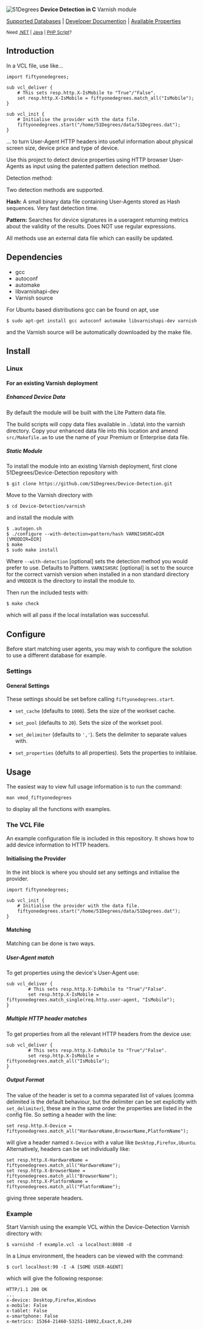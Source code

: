 ![51Degrees](https://51degrees.com/DesktopModules/FiftyOne/Distributor/Logo.ashx?utm_source=github&utm_medium=repository&utm_content=readme_main&utm_campaign=varnish-open-source "THE Fastest and Most Accurate Device Detection") **Device Detection in C** Varnish module

[Supported Databases](https://51degrees.com/compare-data-options?utm_source=github&utm_medium=repository&utm_content=compare-data-options&utm_campaign=varnish-open-source "Different device databases which can be used with 51Degrees device detection") | [Developer Documention](https://51degrees.com/support/documentation?utm_source=github&utm_medium=repository&utm_content=documentation&utm_campaign=varnish-open-source "Full getting started guide and advanced developer documentation") | [Available Properties](https://51degrees.com/resources/property-dictionary?utm_source=github&utm_medium=repository&utm_content=property_dictionary&utm_campaign=varnish-open-source "View all available properties and values")

<sup>Need [.NET](https://github.com/51Degrees/.NET-Device-Detection "THE Fastest and most Accurate device detection for .NET") | [Java](https://github.com/51Degrees/Java-Device-Detection "THE Fastest and most Accurate device detection for Java") | [PHP Script](https://github.com/51Degrees/51Degrees-PHP)?</sup>

## Introduction

In a VCL file, use like...
```varnish
import fiftyonedegrees;

sub vcl_deliver {
    # This sets resp.http.X-IsMobile to "True"/"False".
    set resp.http.X-IsMobile = fiftyonedegrees.match_all("IsMobile");
}

sub vcl_init {
    # Initialise the provider with the data file.
	fiftyonedegrees.start("/home/51Degrees/data/51Degrees.dat");
}
```
... to turn User-Agent HTTP headers into useful information about physical screen size, device price and type of device.

Use this project to detect device properties using HTTP browser User-Agents as input using the patented pattern detection method.

Detection method:

Two detection methods are supported.

**Hash:** A small binary data file containing User-Agents stored as Hash sequences. Very fast detection time.

**Pattern:**  Searches for device signatures in a useragent returning metrics about the validity of the results. Does NOT use regular expressions.

All methods use an external data file which can easilly be updated.

## Dependencies
- gcc
- autoconf
- automake
- libvarnishapi-dev
- Varnish source

For Ubuntu based distributions gcc can be found on apt, use
```
$ sudo apt-get install gcc autoconf automake libvarnishapi-dev varnish
```
and the Varnish source will be automatically downloaded by the make file.

## Install

### Linux

#### For an existing Varnish deployment

##### Enhanced Device Data
By default the module will be built with the Lite Pattern data file.

The build scripts will copy data files available in ..\data\ into the varnish directory. Copy your enhanced data file into this location and amend `src/Makefile.am` to use the name of your Premium or Enterprise data file.

##### Static Module
To install the module into an existing Varnish deployment,
first clone 51Degrees/Device-Detection repository with
```
$ git clone https://github.com/51Degrees/Device-Detection.git
```
Move to the Varnish directory with
```
$ cd Device-Detection/varnish
```
and install the module with
```
$ .autogen.sh
$ ./configure --with-detection=pattern/hash VARNISHSRC=DIR [VMODDIR=DIR]
$ make
$ sudo make install

```
Where `--with-detection` [optional] sets the detection method you would prefer to use. Defaults to Pattern.
`VARNISHSRC` [optional] is set to the source for the correct varnish version when installed in a non standard directory and `VMODDIR` is the directory to install the module to.

Then run the included tests with:
```
$ make check
```
which will all pass if the local installation was successful.

## Configure
Before start matching user agents, you may wish to configure the solution to use a different database for example.

### Settings

#### General Settings
These settings should be set before calling `fiftyonedegrees.start`.
 - ``set_cache`` (defaults to ``1000``). Sets the size of the workset cache.
 
 - ``set_pool`` (defaults to ``20``). Sets the size of the workset pool.
 
 - ``set_delimiter`` (defaults to ``','``). Sets the delimiter to separate values with.
 
 - ``set_properties`` (defults to all properties). Sets the properties to initilaise.

## Usage
The easiest way to view full usage information is to run the command:
```
man vmod_fiftyonedegrees
```
to display all the functions with examples.

### The VCL File
An example configuration file is included in this repository. It shows how to add device information to HTTP headers.

#### Initialising the Provider
In the init block is where you should set any settings and initialise the provider.
```
import fiftyonedegrees;

sub vcl_init {
    # Initialise the provider with the data file.
    fiftyonedegrees.start("/home/51Degrees/data/51Degrees.dat");
}
```

#### Matching
Matching can be done is two ways.

##### User-Agent match
To get properties using the device's User-Agent use:
```
sub vcl_deliver {
        # This sets resp.http.X-IsMobile to "True"/"False".
        set resp.http.X-IsMobile = fiftyonedegrees.match_single(req.http.user-agent, "IsMobile");
}
```

##### Multiple HTTP header matches
To get properties from all the relevant HTTP headers from the device use:
```
sub vcl_deliver {
        # This sets resp.http.X-IsMobile to "True"/"False".
        set resp.http.X-IsMobile = fiftyonedegrees.match_all("IsMobile");
}
```

##### Output Format
The value of the header is set to a comma separated list of values (comma delimited is the default behaviour, but the delimiter can be set explicitly with ``set_delimiter``), these are in the same order the properties are listed in the config file. So setting a header with the line:
```
set resp.http.X-Device = fiftyonedegrees.match_all("HardwareName,BrowserName,PlatformName");
```
will give a header named ``X-Device`` with a value like ``Desktop,Firefox,Ubuntu``. Alternatively, headers can be set individually like:
```
set resp.http.X-HardwareName = fiftyonedegrees.match_all("HardwareName");
set resp.http.X-BrowserName = fiftyonedegrees.match_all("BrowserName");
set resp.http.X-PlatformName = fiftyonedegrees.match_all("PlatformName");
```
giving three seperate headers.

### Example
Start Varnish using the example VCL within the Device-Detection Varnish directory with:
```
$ varnishd -f example.vcl -a localhost:8080 -d
```
In a Linux environment, the headers can be viewed with the command:
```
$ curl localhost:99 -I -A [SOME USER-AGENT]
```
which will give the following response:
```
HTTP/1.1 200 OK
...
x-device: Desktop,Firefox,Windows
x-mobile: False
x-tablet: False
x-smartphone: False
x-metrics: 15364-21460-53251-18092,Exact,0,249
```
